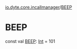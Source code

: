 [io.dyte.core.incallmanager](index.md)/[BEEP](-b-e-e-p.md)

# BEEP


const val [BEEP](-b-e-e-p.md): [Int](https://kotlinlang.org/api/latest/jvm/stdlib/kotlin/-int/index.html) = 101
